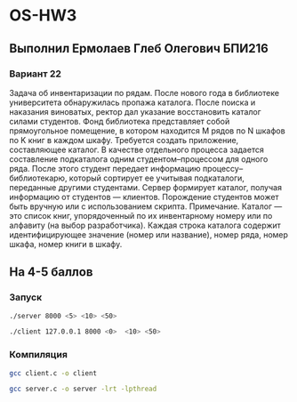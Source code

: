 # OS-HW3
## Выполнил Ермолаев Глеб Олегович БПИ216

### Вариант 22 

Задача об инвентаризации по рядам.
После нового года в библиотеке университета обнаружилась пропажа каталога. После поиска и наказания виноватых, ректор дал указание восстановить каталог силами студентов.
Фонд библиотека представляет собой прямоугольное помещение, в котором находится M рядов по N шкафов по K книг в каждом шкафу. Требуется создать приложение, составляющее каталог. 
В качестве отдельного процесса задается составление подкаталога одним студентом–процессом для одного ряда. После этого студент передает информацию процессу–
библиотекарю, который сортирует ее учитывая подкаталоги, переданные другими студентами. Сервер формирует каталог, получая информацию от студентов — клиентов.
Порождение студентов может быть вручную или с использованием скрипта. Примечание. Каталог — это список книг, упорядоченный по их
инвентарному номеру или по алфавиту (на выбор разработчика). Каждая строка каталога содержит идентифицирующее значение (номер или название), номер ряда,
номер шкафа, номер книги в шкафу.

## На 4-5 баллов

### Запуск


```bash
./server 8000 <5> <10> <50>
```

```bash
./client 127.0.0.1 8000 <0>  <10> <50>
```

### Компиляция 

```bash
gcc client.c -o client
```

```bash
gcc server.c -o server -lrt -lpthread
```


